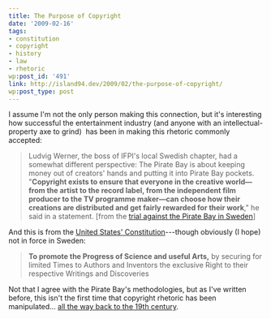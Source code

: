 ```yaml
---
title: The Purpose of Copyright
date: '2009-02-16'
tags:
- constitution
- copyright
- history
- law
- rhetoric
wp:post_id: '491'
link: http://island94.dev/2009/02/the-purpose-of-copyright/
wp:post_type: post
---
```


I assume I'm not the only person making this connection, but it's interesting how successful the entertainment industry (and anyone with an intellectual-property axe to grind)  has been in making this rhetoric commonly accepted:

>

> Ludvig Werner, the boss of IFPI's local Swedish chapter, had a somewhat different perspective: The Pirate Bay is about keeping money out of creators' hands and putting it into Pirate Bay pockets. "**Copyright exists to ensure that everyone in the creative world—from the artist to the record label, from the independent film producer to the TV programme maker—can choose how their creations are distributed and get fairly rewarded for their work**," he said in a statement. [from the [trial against the Pirate Bay in Sweden](http://arstechnica.com/tech-policy/news/2009/02/labels-want-13-million-from-pirate-bay-as-trial-starts.ars)]

And this is from the [United States' Constitution](http://en.wikipedia.org/wiki/Copyright_Clause)---though obviously (I hope) not in force in Sweden:

>  

> **To promote the Progress of Science and useful Arts,** by securing for limited Times to Authors and Inventors the exclusive Right to their respective Writings and Discoveries

Not that I agree with the Pirate Bay's methodologies, but as I've written before, this isn't the first time that copyright rhetoric has been manipulated... [all the way back to the 19th century](http://www.island94.org/2007/04/copyright-and-the-nineteenth-century/).